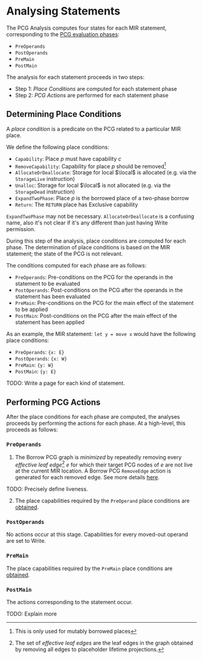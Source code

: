 # Analysing Statements

The PCG Analysis computes four states for each MIR statement, corresponding to the [PCG evaluation phases](./definitions.html?#pcg-evaluation-phase):

- `PreOperands`
- `PostOperands`
- `PreMain`
- `PostMain`

The analysis for each statement proceeds in two steps:

- Step 1: *Place Conditions* are computed for each statement phase
- Step 2: *PCG Actions* are performed for each statement phase

## Determining Place Conditions

A *place condition* is a predicate on the PCG related to a particular MIR place.

We define the following place conditions:

- `Capability`: Place $p$ must have capability $c$
- `RemoveCapability`: Capability for place $p$ should be removed[^removecap]
- `AllocateOrDeallocate`: Storage for local $\local$ is allocated (e.g. via the `StorageLive` instruction)
- `Unalloc`: Storage for local $\local$ is not allocated (e.g. via the `StorageDead` instruction)
- `ExpandTwoPhase`: Place $p$ is the borrowed place of a two-phase borrow
- `Return`: The `RETURN` place has Exclusive capability

[^removecap]: This is only used for mutably borrowed places

<div class="warning">

`ExpandTwoPhase` may not be necessary. `AllocateOrDeallocate` is a confusing
name, also it's not clear if it's any different than just having Write
permission.

</div>

During this step of the analysis, place conditions are computed for each phase.
The determination of place conditions is based on the MIR statement; the state
of the PCG is not relevant.

The conditions computed for each phase are as follows:

- `PreOperands`: Pre-conditions on the PCG for the operands in the statement to be evaluated
- `PostOperands`: Post-conditions on the PCG after the operands in the statement has been evaluated
- `PreMain`: Pre-conditions on the PCG for the main effect of the statement to be applied
- `PostMain`: Post-conditions on the PCG after the main effect of the statement has been applied

As an example, the MIR statement: `let y = move x` would have the following
place conditions:

- `PreOperands`: `{x: E}`
- `PostOperands`: `{x: W}`
- `PreMain`: `{y: W}`
- `PostMain`: `{y: E}`


<div class="warning">
TODO: Write a page for each kind of statement.
</div>

## Performing PCG Actions

After the place conditions for each phase are computed, the analyses proceeds by
performing the actions for each phase. At a high-level, this proceeds as follows:

### `PreOperands`

1. The Borrow PCG graph is *minimized* by repeatedly removing every *effective
leaf edge*[^effective] $e$ for which their target PCG nodes of $e$ are not live
at the current MIR location. A Borrow PCG `RemoveEdge` action is generated for
each removed edge. See more details
[here](../operations/pack-old-and-dead-borrow-leaves.html).

<div class="warning">

TODO: Precisely define liveness.

</div>

2. The place capabilities required by the `PreOperand` place conditions are
   [obtained](../operations/obtain.html).

### `PostOperands`

No actions occur at this stage.
Capabilities for every moved-out operand are set to Write.

### `PreMain`

The place capabilities required by the `PreMain` place conditions are
[obtained](../operations/obtain.html).

### `PostMain`

The actions corresponding to the statement occur.

<div class="warning">
TODO: Explain more
</div>

[^effective]: The set of *effective leaf edges* are the leaf edges in the graph
    obtained by removing all edges to placeholder lifetime projections.
